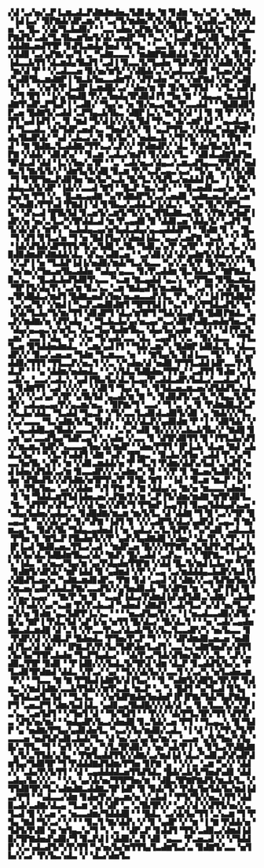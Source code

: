 ▞▟▝▃▞▅▞▃▛▐▃▆▃▟▃▛▟▇▟▆▟▅▃▜▟▊▟▄▝▇▝▊▟▆▝▅▃▚▞▚▝▃▝▇▟▆▝▐▟▐▃▞▝▉▛▇▟▞▟▛▃▆▞▚▝▃▞▜▞▆▟▆▞▚▜▞▟▄▜▜▃▝▞▄▟▊▃▞▜▞▞▞▟▅▝▃▝█▃▝▞▟▞▜▃▙▟▉▞▝▝▃▃▚▟▅▞▄▛▇▞▙▞▞▜▟▞▄▝█▟▟▞▆▝▐▞▃▟▃▛▇▟▜▞▃▟▞▜▃▜▙▃▆▜▅▜▞▟▞▃▅▟▛▝▜▝▚▃▚▝▐▃▟▛▐▃▞▟▉▝▆▟▞▜▃▟▟▟▇▃▅▟▜▜▛▝▊▟▜▃▆▟▄▜▅▟▝▟▞▜▄▝▝▃▃▜▞▝▛▝▉▜▟▃▜▞▞▝▞▜▙▞▟▟▉▝▃▞▄▛▇▞▄▞▜▝▃▝▚▟▇▃▃▃▚▝▆▟▇▛▇▟▉▟▟▝▆▞▟▞▟▝▄▝▉▞▜▝▐▟▃▃▙▜▜▝▟▃▆▟▄▜▙▟▜▝▃▟▐▝▉▃▃▜▞▜▄▟▅▝▜▟▚▛▇▜▝▞▟▟▊▞▙▜▞▝▆▞▟▝▛▝▝▞▃▟▃▃▅▝▉▞▅▞▆▜▞▝▞▟█▟▞▃▚▞▄▟▃▃▞▟▊▝▜▃▅▞▟▞▜▞▚▟▉▜▙▃▆▟▇▛▐▝▇▃▙▜▅▃▃▟▆▜▚▝▟▜▚▟▅▝▚▞▝▞▅▛▇▟▝▞▅▞▚▟█▜▟▝▝▃▝▞▅▜▞▛▐▃▟▛▐▃▆▟█▞▃▞▝▟▅▞▆▝▛▝▉▞▙▞▜▜▟▝▝▞▜▃▚▟▛▟▝▞▜▝█▜▝▝▐▞▄▜▅▟█▝▛▞▃▜▅▟▄▜▛▟▉▟▐▜▝▜▅▝▇▝▝▟▄▃▄▝▆▃▙▟▐▟▇▜▚▟▛▃▛▜▄▛▐▝▃▟▊▞▝▜▄▞▄▝▅▝▉▞▅▃▄▜▙▝▛▃▃▟▟▝▝▝█▟▉▟▉▜▛▃▅▝█▟▇▜▞▃▟▟▝▃▛▜▄▃▙▜▙▃▝▟█▛▐▃▚▝▆▞▜▞▟▝▐▝▉▝█▝▛▝▞▞▚▜▜▝▄▟▐▟▜▝▃▝▊▝▆▟▝▜▞▟▐▞▞▞▅▝█▟▝▜▚▃▝▟▞▃▆▛▐▟▝▝▄▃▟▃▄▝▛▝▜▃▃▟▃▝▟▞▜▟▛▃▅▟▚▃▝▜▅▟▚▜▞▝▉▝▄▃▛▜▜▃▝▞▟▟▄▞▚▟▄▛▇▛▐▟▄▜▙▟▛▟▞▝▚▟▝▃▙▃▞▃▜▝▉▞▙▞▚▝▅▟▅▃▙▝▞▜▚▜▞▝▞▞▜▝▝▛▇▝▝▟▝▝▇▝█▟▇▃▜▃▟▟▇▞▜▜▚▃▞▃▛▞▞▝▛▟▆▟▛▞▝▟▃▝▛▟▅▜▙▞▙▜▝▝▜▛▇▝▞▟▟▞▝▟▊▟▚▞▝▝▊▃▆▝▃▟▃▞▆▟▜▝▊▞▟▞▞▜▃▝▝▟▊▟▃▟▇▜▟▜▅▜▛▟▃▟▝▟▟▝▐▃▚▜▅▞▃▜▛▝▝▃▝▃▟▞▅▃▞▟▄▃▞▃▆▃▟▜▄▃▃▜▜▟▜▝▅▟▆▃▜▝▇▞▙▜▞▞▝▟▆▜▄▜▞▟█▝▉▃▆▝▛▞▚▃▛▃▄▃▚▃▞▝▜▞▄▝▚▞▚▜▞▟█▝▜▝▊▜▛▜▅▃▛▟▉▜▅▝▆▞▙▞▚▃▙▝█▞▜▃▚▜▟▜▃▞▅▟▟▟▐▜▃▝▐▝▟▜▞▝▟▟▄▃▙▜▞▟▛▝▐▟▞▞▃▃▟▝▇▜▝▝█▃▛▝▆▃▚▟▚▝▝▝▉▃▅▟▊▃▄▞▅▝▇▞▄▟▄▞▆▝▛▜▝▞▃▝█▃▆▃▄▟▇▝▚▞▛▟▇▟▛▜▞▃▞▃▅▟▉▝▄▟▆▃▅▃▛▃▞▃▅▝▚▞▅▟▊▞▛▜▚▟▝▛▇▟▐▝▟▝▊▜▙▃▞▃▟▟▃▛▐▞▟▃▚▝▚▞▅▝▉▞▚▜▛▜▃▃▙▝▝▟▚▃▟▝█▜▙▜▟▝▊▃▅▜▞▃▆▜▞▜▞▞▄▝█▜▙▟▇▃▄▜▙▝▞▛▇▞▅▜▅▛▐▟▛▞▅▝▅▞▃▜▃▞▚▜▛▟▟▃▟▝▆▝▛▃▄▟▉▝▉▝▟▟▊▃▅▝▟▟▄▜▞▝▃▟▜▝▜▜▞▟▞▟▚▝▆▜▚▝▚▃▙▟▄▃▄▞▅▜▄▟▃▟▄▞▄▃▄▟▟▟▛▜▝▝▉▟▇▝▊▝▃▝█▃▝▜▝▟▜▝▊▜▃▞▅▝▜▝▅▝█▟▐▜▄▞▞▟▅▟▐▟▃▝▄▃▞▃▅▛▇▝▚▃▙▝▝▞▝▜▃▝▐▟▞▟▜▟▞▟▛▜▜▜▞▜▞▃▜▟█▝▃▜▙▝▜▟▊▃▚▞▛▝▅▜▛▝▝▛▐▞▃▜▃▝▞▟▉▟▉▟▆▟▛▟▇▟▟▞▟▃▝▟▚▃▚▟▉▃▅▝▝▃▞▟▊▞▟▝▟▞▄▟▆▜▞▟▟▃▞▃▛▃▝▞▃▛▐▝▅▝▜▃▙▛▐▟▐▞▅▟▉▞▆▟▞▜▃▞▙▃▃▝▚▞▞▃▜▞▛▝█▞▅▞▞▞▝▝█▝▆▞▅▞▞▜▅▃▅▜▙▃▟▟▅▝▚▟▄▞▄▃▃▝▊▞▛▃▟▟▆▝█▃▜▟▃▟▞▝▇▛▇▟▃▝▉▃▚▃▝▝█▃▟▃▙▟▜▟▉▜▚▃▃▝▚▃▆▝▇▃▄▟▟▝▄▃▚▝▄▞▛▜▅▝▉▜▙▃▆▟▃▝▜▛▐▜▞▟▄▜▚▝▃▞▆▝▉▃▚▃▝▃▆▝▇▟▄▟▜▞▆▃▆▟▄▝▝▃▞▜▝▃▚▛▇▝▇▟▃▜▛▟█▟▃▞▆▟▜▝█▟▇▃▅▟▚▜▅▞▅▃▅▃▃▟▚▜▃▝▛▝▅▞▞▝▐▟▐▜▜▟█▟▞▝▄▞▃▞▜▞▝▞▆▟▐▝▚▃▛▃▅▟▉▟▇▜▝▜▛▜▜▟▐▝▚▃▜▝▐▞▛▜▟▃▟▜▞▝▆▝▐▞▟▞▜▃▙▞▜▞▆▞▜▜▝▟▊▟▛▜▝▟▃▞▆▜▛▜▝▜▟▞▟▃▄▛▇▝█▟▊▛▇▟▃▝▃▃▛▞▆▟▇▞▅▝▟▜▚▟▄▝▚▝▜▃▙▃▙▞▄▞▅▃▄▞▚▃▞▟▉▜▚▟█▃▅▟▅▜▅▃▞▜▝▟▄▞▄▃▄▃▚▞▅▜▃▝▟▃▞▜▄▞▙▟▆▜▙▃▝▟▄▞▙▞▄▟▆▝▄▞▟▝▝▟▐▜▚▞▙▃▆▞▝▃▃▜▝▟▄▝▚▞▝▞▅▝▜▞▄▟▞▃▃▝▟▃▝▃▄▟▜▝▞▃▝▝▉▞▟▃▃▝▝▜▜▃▜▃▅▝▉▜▟▟▅▟▆▟▃▝▝▃▆▞▄▟▐▜▝▝▜▟▞▃▆▞▚▝█▟▇▛▐▟▉▟▃▜▃▝▟▃▃▟▛▞▞▝▉▃▞▃▅▃▅▝▜▟▆▝▜▃▆▃▃▝▅▝▝▝▇▜▄▞▙▝▊▟▐▃▃▝▜▞▝▝▟▝▄▞▟▟▉▞▜▜▜▝▜▜▃▃▛▞▅▃▜▝▞▃▝▞▚▟▅▞▟▝▅▟▉▝▛▜▜▃▟▟▐▟▛▃▃▜▚▜▟▃▛▝▝▝▄▝▟▟▆▞▅▟▅▟▃▝▝▃▚▜▟▃▜▟█▟▅▞▜▜▚▞▝▃▟▜▜▝▊▟▆▝▄▞▙▃▟▞▃▝▃▃▞▃▟▃▚▝▄▟▐▜▙▞▙▞▟▃▜▃▄▞▛▃▟▟▃▟▛▞▙▟▃▞▃▃▟▃▟▝▐▝▄▝▊▟▇▜▜▝▃▟▝▞▞▞▃▝▞▟▊▜▝▜▄▞▄▝▚▝▊▜▟▃▅▃▆▃▅▞▟▜▟▟▜▃▚▟▃▟▞▞▝▞▃▞▄▞▚▜▛▝▄▜▙▜▟▝▄▃▟▞▆▝▇▝▚▝▊▟▉▟▜▞▃▞▙▝▚▜▄▃▜▞▙▝▟▜▝▃▟▃▄▃▄▞▛▞▄▃▆▞▅▃▝▝▉▛▇▞▜▝▃▃▞▝▜▝▃▝▄▝▊▝▛▟▆▟█▃▛▃▛▞▙▃▙▞▟▟▃▝▜▃▟▟▝▜▄▃▛▝▞▜▞▃▃▜▃▟▊▟▃▟▉▜▞▟▊▝▄▝▇▟▞▞▞▜▃▞▃▞▃▃▃▝▜▃▚▟▇▞▙▜▄▝▉▟▚▝▝▟▞▞▟▃▛▞▄▟▉▟▆▝▛▝▐▝▝▟▉▜▟▞▝▞▚▝▄▃▟▟█▃▄▜▙▟▞▃▃▃▛▞▝▝▝▃▚▞▚▟▉▝▉▞▞▞▞▃▙▃▙▜▙▞▞▝▇▟█▝▊▃▆▝▄▞▃▃▟▜▄▞▜▟▛▃▄▜▝▃▚▟▅▝▞▃▃▝▊▝▟▜▛▟▉▜▜▝█▝▐▜▜▃▙▞▟▜▞▞▆▃▆▃▜▟▛▞▚▃▃▃▄▜▅▞▟▞▆▟▛▝▝▟▅▞▛▜▜▝▐▛▐▃▙▝▟▃▅▝▇▟▝▃▙▟▃▞▙▞▝▝▚▜▃▜▚▟▟▜▝▟▇▝▚▟▚▝█▜▄▃▝▝▉▃▙▞▟▜▅▝▃▟▟▝▛▃▚▞▜▃▃▜▅▜▙▝▄▜▚▝▆▝▞▟▊▃▆▟▟▞▅▝▛▝▜▃▜▝▛▟▆▞▟▟▚▞▙▟▝▃▚▟▜▝▅▟▐▟▅▞▟▜▟▞▃▞▆▝▉▃▃▟▛▞▞▃▚▟▆▞▚▝▊▝▝▞▛▝▊▝▇▃▅▞▙▟▉▞▜▞▄▟▅▝▟▜▙▟▜▞▞▟▜▟▇▞▅▜▛▜▚▞▛▝▊▜▙▝▇▜▝▝▐▟▝▝▉▃▆▝▆▃▛▝▐▞▝▝▞▃▜▜▄▜▅▃▝▃▞▞▟▟▅▝▚▜▝▛▇▝▚▝▇▝▟▟▄▞▃▝▇▞▅▝▆▃▃▃▚▟▅▟▝▝▊▝▆▝▜▟▟▃▆▜▜▟▐▟▅▃▅▞▃▛▇▞▛▞▆▝▃▛▐▜▞▟▆▞▆▟▇▝▆▜▛▟▉▜▃▝▇▃▝▟▜▜▚▞▟▜▃▞▞▞▟▝▅▞▞▟▜▞▜▝▛▜▅▛▐▃▄▜▜▝▉▃▄▜▟▟▄▟▚▃▅▝▚▟▄▞▙▟▅▞▄▟▄▞▃▝▊▟█▟▇▞▆▃▆▝▆▞▙▜▃▝▟▝▟▟▇▝▜▝█▝▃▞▞▜▛▝█▃▄▃▛▝▚▞▞▟▞▃▛▝▊▞▚▛▇▝▐▟▜▝▊▝▞▞▃▟▛▜▞▟▃▞▄▟▛▟▝▃▄▃▜▝▇▞▆▃▄▜▃▝▉▟▚▜▙▝▜▟▄▃▄▟▅▟▐▝▅▝▄▟▃▞▃▜▃▜▟▜▚▝▚▞▚▟▊▝▃▟▃▃▙▝▛▜▅▝▊▝▇▜▃▛▐▜▙▟▅▜▞▞▛▝▄▟▚▜▄▟▇▟█▝▞▟▅▞▝▟▃▜▚▝▞▜▚▝▐▝▐▛▐▃▟▝█▟▉▃▅▃▜▜▃▞▃▟▝▝▆▟▛▃▅▝█▞▞▞▛▛▇▜▃▜▄▜▟▜▚▟▜▃▟▞▙▞▟▞▙▞▟▃▜▟█▟▆▜▙▃▞▟▞▝▇▟▚▝█▞▃▟▟▝▃▟▚▃▝▝▞▝█▛▇▃▝▝▐▃▞▝▚▝▐▟▃▝▚▞▅▃▞▜▄▞▆▝▄▞▛▟▄▟▅▜▜▛▇▝▞▟▟▝█▃▜▞▆▟▐▃▙▞▛▝▚▜▛▝▊▟▇▜▞▟▛▟▞▝▆▛▐▟▟▝▉▝▄▟▆▟▝▞▛▝▞▃▄▝▃▞▆▟▟▟▄▃▙▟▛▞▙▟▐▜▞▟█▟▜▃▅▞▅▝▚▟▇▃▆▟▊▟▛▃▝▛▇▝▊▟▝▃▄▟▝▟▝▟▇▞▞▃▄▜▟▜▅▜▅▞▟▞▆▃▅▞▄▟▛▃▙▟▃▛▇▞▃▃▟▜▞▞▄▜▅▟▉▃▙▝▜▞▟▛▇▝▆▝▄▝▄▛▐▜▟▝█▝▞▞▄▃▚▃▄▞▝▝▇▞▛▝▆▝▉▝▚▃▄▛▐▟▃▞▛▟▆▟▐▟▚▟▜▟▊▃▚▟▇▞▝▃▙▟▆▃▚▜▚▟▞▞▄▞▚▃▆▝▛▞▛▃▙▃▟▝▚▟▅▟▝▟▇▟▜▝▃▟▞▜▃▞▚▞▟▝▅▞▜▃▞▃▜▞▅▝▊▟▆▝▄▃▜▟▛▛▐▃▚▃▝▝▝▝▅▃▟▜▄▞▛▞▃▝▐▝▅▃▟▃▃▟▉▞▟▜▙▝█▞▄▝▇▛▐▝▛▟▃▜▟▝▄▛▐▞▅▝▅▜▜▝█▞▟▃▞▝█▞▟▃▜▝▝▝▅▝▃▟▞▃▄▟▅▟▆▃▟▃▆▟█▝▟▝▃▜▝▞▛▃▃▜▚▃▞▟▃▟▞▜▞▞▙▃▜▃▃▟▛▞▚▝▅▞▙▃▃▝▊▝▛▟▛▞▟▝▞▟█▃▛▝█▟▅▟▃▝▛▜▅▞▛▃▛▝▜▝▝▞▝▟▛▟▆▟▉▃▅▃▅▝▅▟▊▟▐▜▃▞▟▝▟▞▝▝▐▛▇▃▛▞▛▞▙▞▜▟▛▟▅▜▃▟▜▝▃▃▚▃▚▟▇▜▅▟▚▞▟▜▜▞▙▞▙▞▜▜▛▃▙▟▅▝▜▃▛▜▄▟▃▞▝▝▟▞▛▃▞▜▟▞▟▜▅▞▆▞▞▃▜▃▝▃▛▞▃▟▉▃▜▜▛▝▉▟▊▝▝▛▐▟▉▞▞▞▙▟▃▜▞▜▛▟▝▟▆▝▟▃▛▝▊▃▟▟▜▞▙▞▄▝▛▜▃▟▊▜▛▟▆▟▝▟▟▃▝▞▛▃▞▝▄▞▝▜▞▞▟▞▙▞▞▃▃▜▝▞▃▞▚▝▅▜▃▟▅▃▆▝▛▞▝▝▜▃▃▝▇▝▇▝▛▜▙▟▐▟▇▜▞▟▐▜▄▞▝▝▊▝▚▟▇▜▞▟█▜▄▜▛▞▛▝▊▟▆▃▝▞▆▟▐▟▇▞▃▃▙▜▜▟▞▞▆▜▚▃▙▝▆▃▛▝▃▝▚▝█▟▜▝▚▞▜▃▟▝▊▜▄▝▝▝▆▜▟▃▅▜▃▜▟▝▝▜▃▜▃▝▝▞▅▜▟▛▇▟▅▜▅▟▅▛▐▛▐▛▇▞▜▟▞▜▄▛▇▟▄▝▛▜▝▃▅▃▛▜▝▟▆▞▙▟▐▟▃▝▄▟▊▃▄▜▙▟█▞▞▞▟▞▟▝▃▝▊▃▜▃▃▜▞▃▚▛▐▃▚▃▝▃▅▜▟▜▝▝▞▜▅▜▝▟▝▝▜▞▜▟▜▝▝▝▛▞▞▝▟▞▛▜▃▜▛▞▜▜▝▟▜▜▞▃▝▟▜▞▅▞▆▞▝▝▅▟▄▟▛▞▙▃▞▟▅▟█▝▊▃▜▟▞▃▅▝▛▜▝▝▜▃▄▃▚▝█▝▜▟▛▝▄▝▅▟▇▞▛▜▄▞▄▟▊▟▅▜▃▝▚▃▞▞▙▞▆▟▉▞▃▟▃▝▐▝▟▝▐▝▞▜▚▞▜▞▛▃▃▃▅▝▅▟▜▟▚▟▊▃▙▟▞▜▃▝▟▝▅▞▃▞▄▞▙▞▆▞▃▝▃▃▅▝▄▜▞▜▅▞▚▜▄▝█▞▃▜▜▃▝▜▝▝▅▜▝▞▚▞▄▝▚▜▃▜▛▟▉▞▚▝▅▞▚▟▞▛▐▝▄▝▊▜▃▞▛▟█▟▇▝▄▜▞▃▜▜▟▞▄▜▄▝▝▛▇▜▄▟▟▜▜▞▞▟▇▞▃▞▆▟▐▟▝▟▃▞▚▟▊▃▛▟▚▟▛▟▆▜▄▞▜▟▉▜▛▝▜▝▛▟▟▟▇▟▜▟▆▞▛▜▅▝▊▛▇▝▄▝▝▞▞▃▝▃▆▝▚▞▞▝▟▟▞▞▝▃▙▞▛▞▙▜▜▝▝▟▝▃▄▟▟▟▟▃▅▜▜▟▜▟▃▝█▟▞▃▙▜▞▜▅▟▚▟▊▝▟▟▃▟▄▞▙▞▞▞▃▝▝▞▄▝▄▞▟▞▅▞▜▜▛▜▅▞▆▝▝▟█▃▜▛▇▛▇▟▜▞▆▃▙▜▃▝▞▜▜▟▉▜▛▞▜▃▚▟▆▟▇▃▟▟▇▃▜▛▐▟▛▝▉▝▉▟▞▜▞▝▛▟▄▜▅▜▟▞▙▞▆▟▐▟▃▞▛▜▝▝▚▟▃▃▞▟▆▝▊▟▅▜▚▞▄▃▆▞▅▝▞▃▙▟▝▝▛▜▞▜▞▞▅▃▚▜▜▝▟▟▉▃▟▞▃▟▇▞▟▃▄▝▜▃▆▝▄▜▝▟▛▝▃▝▃▜▙▜▛▞▞▝▃▞▞▟▝▞▟▜▜▞▅▞▞▃▜▃▟▝█▝▞▃▅▝▃▝▅▃▃▟▆▞▜▟▟▟█▝▝▝█▟▃▝▃▞▟▞▙▞▜▜▝▃▚▃▆▝▜▝▛▜▄▝▇▟▝▜▞▃▞▝▞▝▝▝▉▃▜▝▇▞▟▟▚▝▞▝▊▝▄▟▛▝▞▝▆▝▐▝▇▝▛▟▟▞▅▝▜▟▜▞▛▟▉▝▅▝▆▜▄▃▚▞▜▝▚▝▃▝▝▟▛▃▛▝▊▟▟▜▝▜▜▞▃▟▉▃▞▟▆▟▐▟▉▞▜▛▇▟▅▟▚▟▉▞▜▝▉▃▛▟▐▝▟▟▉▞▃▜▝▟▊▝▄▃▃▝▛▃▅▃▟▝▞▝▞▜▟▟▛▝▞▃▚▟▃▟▜▞▚▜▚▜▜▝▚▞▅▞▙▞▆▜▜▜▄▜▃▟▆▜▃▞▃▝▉▟▇▜▞▃▃▝▅▜▙▞▞▃▞▝▛▞▙▃▚▟▃▝▞▝▟▃▞▟▅▜▃
